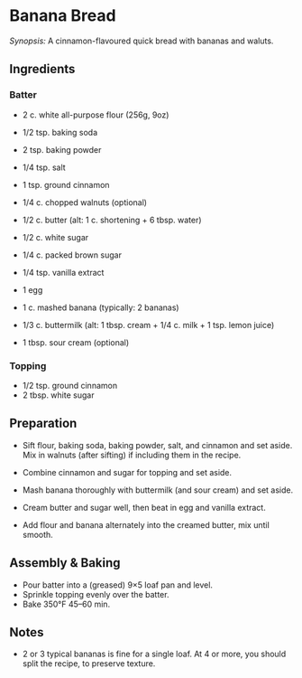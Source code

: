 # Banana Bread

*Synopsis:* A cinnamon-flavoured quick bread with bananas and waluts.

<!-- TODO: ![image](../img/banana-bread.jpg) -->

## Ingredients

### Batter

- 2 c. white all-purpose flour (256g, 9oz)
- 1/2 tsp. baking soda
- 2 tsp. baking powder
- 1/4 tsp. salt
- 1 tsp. ground cinnamon
- 1/4 c. chopped walnuts (optional)


- 1/2 c. butter (alt: 1 c. shortening + 6 tbsp. water)
- 1/2 c. white sugar
- 1/4 c. packed brown sugar
- 1/4 tsp. vanilla extract
- 1 egg


- 1 c. mashed banana (typically: 2 bananas)
- 1/3 c. buttermilk (alt: 1 tbsp. cream + 1/4 c. milk + 1 tsp. lemon juice)
- 1 tbsp. sour cream (optional)

### Topping

- 1/2 tsp. ground cinnamon
- 2 tbsp. white sugar

## Preparation

- Sift flour, baking soda, baking powder, salt, and cinnamon and set aside.
  Mix in walnuts (after sifting) if including them in the recipe.

- Combine cinnamon and sugar for topping and set aside.

- Mash banana thoroughly with buttermilk (and sour cream) and set aside.

- Cream butter and sugar well, then beat in egg and vanilla extract.

- Add flour and banana alternately into the creamed butter, mix until smooth.

## Assembly & Baking

- Pour batter into a (greased) 9×5 loaf pan and level.
- Sprinkle topping evenly over the batter.
- Bake 350°F 45–60 min.

## Notes

- 2 or 3 typical bananas is fine for a single loaf.
  At 4 or more, you should split the recipe, to preserve texture.
